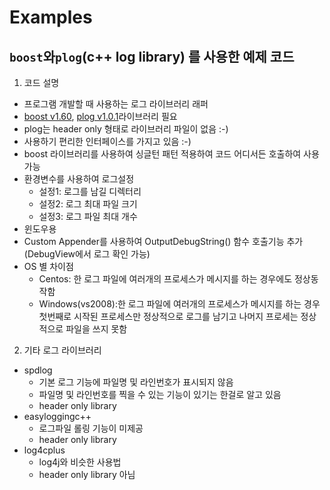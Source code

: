 # Examples
## `boost`와`plog`(c++ log library) 를 사용한 예제 코드
1. 코드 설명
  - 프로그램 개발할 때 사용하는 로그 라이브러리 래퍼
  - [boost v1.60](http://www.boost.org), [plog v1.0.1](https://github.com/SergiusTheBest/plog)라이브러리 필요
  - plog는 header only 형태로 라이브러리 파일이 없음 :-)
  - 사용하기 편리한 인터페이스를 가지고 있음 :-)
  - boost 라이브러리를 사용하여 싱글턴 패턴 적용하여 코드 어디서든 호출하여 사용가능
  - 환경변수를 사용하여 로그설정
    - 설정1: 로그를 남길 디렉터리 
    - 설정2: 로그 최대 파일 크기 
    - 설정3: 로그 파일 최대 개수
  - 윈도우용
  - Custom Appender를 사용하여 OutputDebugString() 함수 호출기능 추가(DebugView에서 로그 확인 가능)
  - OS 별 차이점
    - Centos: 한 로그 파일에 여러개의 프로세스가 메시지를 하는 경우에도 정상동작함
    - Windows(vs2008):한 로그 파일에 여러개의 프로세스가 메시지를 하는 경우 첫번째로 시작된 프로세스만 정상적으로 로그를 남기고 나머지 프로세는 정상적으로 파일을 쓰지 못함
2. 기타 로그 라이브러리
  - spdlog
    - 기본 로그 기능에 파일명 및 라인번호가 표시되지 않음
    - 파일명 및 라인번호를 찍을 수 있는 기능이 있기는 한걸로 알고 있음
    - header only library
  - easyloggingc++
    - 로그파일 롤링 기능이 미제공
    - header only library
  - log4cplus 
    - log4j와 비슷한 사용법
    - header only library 아님
